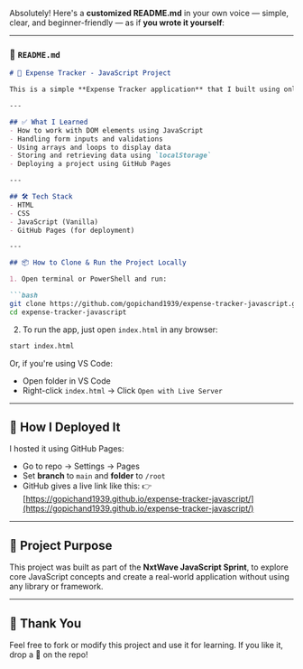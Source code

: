 Absolutely! Here's a **customized README.md** in your own voice — simple, clear, and beginner-friendly — as if **you wrote it yourself**:

---

### 📄 `README.md`

````markdown
# 💸 Expense Tracker - JavaScript Project

This is a simple **Expense Tracker application** that I built using only **HTML, CSS, and JavaScript** (no frameworks). It allows you to add expenses with a name and amount, shows a total, and saves everything using localStorage — so the data stays even after refreshing the page.

---

## ✅ What I Learned
- How to work with DOM elements using JavaScript
- Handling form inputs and validations
- Using arrays and loops to display data
- Storing and retrieving data using `localStorage`
- Deploying a project using GitHub Pages

---

## 🛠 Tech Stack
- HTML
- CSS
- JavaScript (Vanilla)
- GitHub Pages (for deployment)

---

## 📦 How to Clone & Run the Project Locally

1. Open terminal or PowerShell and run:

```bash
git clone https://github.com/gopichand1939/expense-tracker-javascript.git
cd expense-tracker-javascript
````

2. To run the app, just open `index.html` in any browser:

```bash
start index.html
```

Or, if you're using VS Code:

* Open folder in VS Code
* Right-click `index.html` → Click `Open with Live Server`

---

## 🚀 How I Deployed It

I hosted it using GitHub Pages:

* Go to repo → Settings → Pages
* Set **branch** to `main` and **folder** to `/root`
* GitHub gives a live link like this:
  👉 [https://gopichand1939.github.io/expense-tracker-javascript/](https://gopichand1939.github.io/expense-tracker-javascript/)

---

## 📝 Project Purpose

This project was built as part of the **NxtWave JavaScript Sprint**, to explore core JavaScript concepts and create a real-world application without using any library or framework.

---

## 🙌 Thank You

Feel free to fork or modify this project and use it for learning. If you like it, drop a 🌟 on the repo!

```

